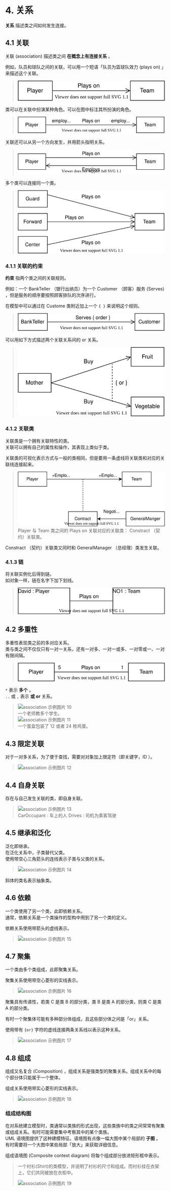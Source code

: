 # 4. 关系

**关系** 描述类之间如何发生连接。  

## 4.1 关联

关联 (association) 描述类之间 **在概念上有连接关系** 。  

例如，队员和球队之间的关联，可以用一个短语「队员为篮球队效力 (plays on) 」来描述这个关联。  

> ![association 示例图片 1](../pic/p4-1.svg)  

类可以在关联中扮演某种角色。可以在图中标注其所扮演的角色。  

> ![association 示例图片 2](../pic/p4-2.svg)  

关联还可以从另一个方向发生，并用箭头指明关系。  

> ![association 示例图片 3](../pic/p4-3.svg)  

多个类可以连接同一个类。  

> ![association 示例图片 4](../pic/p4-4.svg)  

### 4.1.1 关联的约束

**约束** 指两个类之间的关联规则。  

例如：一个 BankTeller （银行出纳员）为一个 Customer （顾客）服务 (Serves) ，但是服务的顺序要按照顾客排队的次序进行。  

在模型中可以通过在 Custome 类附近加上一个 ```{ }``` 来说明这个规则。  
> ![association 示例图片 5](../pic/p4-5.svg)  

可以用如下方式描述两个关联关系间的 or 关系。  
> ![association 示例图片 6](../pic/p4-6.svg)  

### 4.1.2 关联类

关联类是一个拥有关联特性的类。  
关联可以拥有自己的属性和操作，其表现上类似于类。  

关联类的可视化表示方式与一般的类相同，但是要用一条虚线将关联类和对应的关联线连接起来。  
> ![association 示例图片 7](../pic/p4-7.svg)  
Player 与 Team 类之间的 Plays on 关联对应的关联类： Constract （契约）关联类。  

Constract （契约）关联类又同时和 GeneralManager （总经理）类发生关联。  

### 4.1.3 链

将关联实例化后得到链。  
如对象一样，链在名字下加下划线。  
> ![association 示例图片 8](../pic/p4-8.svg)  

## 4.2 多重性

多重性表现类之前的多对应关系。  
类与类之间不仅仅只有一对一关系，还有一对多、一对一或多、一对零或一、一对有限间隔。  
> ![association 示例图片 9](../pic/p4-9.svg)  

```*``` 表示 **多个** 。  
```..``` 或 ```,``` 表示 **或 or** 关系。  

> ![association 示例图片 10](../pic/p4-10.svg)  
> 一个老师教多个学生。  
> ![association 示例图片 11](../pic/p4-11.svg)  
> 一个蛋盒包装了 12 或者 24 枚鸡蛋。  

## 4.3 限定关联

对于一对多关系，为了便于查找，需要对对象加上限定符（即关键字，ID ）。  

> ![association 示例图片 12](../pic/p4-12.svg)  

## 4.4 自身关联

存在与自己发生关联的类，即自身关联。  

> ![association 示例图片 13](../pic/p4-13.svg)  
> CarOccupant : 车上的人
> Drives : 司机为乘客驾驶

## 4.5 继承和泛化

泛化即继承。  
在泛化关系中，子类替代父类。  
使用带空心三角箭头的连线表示子类与父类的关系。  

> ![association 示例图片 14](../pic/p4-14.svg)  

斜体的类名表示抽象类。  

## 4.6 依赖

一个类使用了另一个类，此即依赖关系。  
通常，依赖关系是一个类操作的型构中用到了另一个类的定义。  

依赖关系使用带箭头的虚线表示。  

> ![association 示例图片 15](../pic/p4-15.svg)  

## 4.7 聚集

一个类由多个类组成，此即聚集关系。  

聚集关系使用带空心菱形的实线表示。  

> ![association 示例图片 16](../pic/p4-16.svg)  

聚集具有传递性，若类 C 是类 B 的部分类，类 B 是类 A 的部分类，则类 C 是类 A 的部分类。  

有时一个聚集体可能有多种部分体组成，且这些部分体之间是「or」关系。  

使用带有 ```{or}``` 字符的虚线连接两条关系线以表示这种关系。  

> ![association 示例图片 17](../pic/p4-17.svg)  

## 4.8 组成

组成又名复合 (Composition) ，组成关系是强类型的聚集关系。组成关系中的每个部分体只能属于一个整体。  

组成关系使用带实心菱形的实线表示。  

> ![association 示例图片 18](../pic/p4-18.svg)  

### 组成结构图  

在对系统建立模型时，类通常以类族的形式出现，这些类族中的类之间常常有聚集或组成关系。有时可能需要集中考察其中的某个类族。  
UML 语境图提供了这种建模特征。语境图有点像一幅大图中某个局部的 **子图** 。有时需要将一个大图中某些局部「放大」来获取详细信息。  

组成语境图 (Composite context diagram) 将每个组成部分放进矩形框中表示。  

> 一个衬衫(Shirt)的类模型，并说明了衬衫的尺寸和组成。而衬衫挂在衣架上，它们共同被放在衣柜中。  
>  
> ![association 示例图片 19](../pic/p4-19.svg)  
